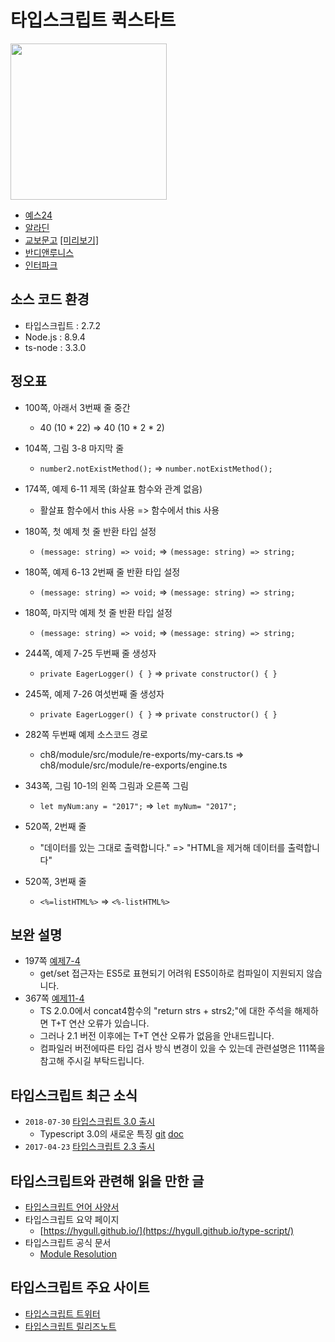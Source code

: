 # 타입스크립트 퀵스타트

<img src="https://github.com/happygrammer/typescript/blob/master/cover.jpg" width="250px">

* [예스24](http://www.yes24.com/24/goods/59719961?scode=029)
* [알라딘](http://www.aladin.co.kr/shop/wproduct.aspx?ItemId=141259576)
* [교보문고](http://www.kyobobook.co.kr/product/detailViewKor.laf?ejkGb=KOR&mallGb=KOR&barcode=9791186710302&orderClick=LAG&Kc=) [[미리보기]](http://preview.kyobobook.co.kr/preview.jsp?siteGb=INK&ejkGb=KOR&barcode=9791186710302&loginYn=N&orderClick=JAW)
* [반디앤루니스](http://www.bandinlunis.com/front/product/detailProduct.do?prodId=4167786)
* [인터파크](http://shopping.interpark.com/product/productInfo.do?prdNo=5618034908&dispNo=008001082&pis1=shop&pis2=product)

## 소스 코드 환경

- 타입스크립트 : 2.7.2
- Node.js : 8.9.4
- ts-node : 3.3.0

## 정오표

- 100쪽, 아래서 3번째 줄 중간
	- 40 (10 * 22) => 40 (10 * 2 * 2)
- 104쪽, 그림 3-8 마지막 줄
	- `number2.notExistMethod();` => `number.notExistMethod();`
- 174쪽, 예제 6-11 제목 (화살표 함수와 관계 없음)
	- 활살표 함수에서 this 사용 => 함수에서 this 사용
- 180쪽, 첫 예제 첫 줄 반환 타입 설정
	- `(message: string) => void;` => `(message: string) => string;`
- 180쪽, 예제 6-13 2번째 줄 반환 타입 설정
	- `(message: string) => void;` => `(message: string) => string;`
- 180쪽, 마지막 예제 첫 줄 반환 타입 설정
	- `(message: string) => void;` => `(message: string) => string;`
- 244쪽, 예제 7-25 두번째 줄 생성자
	- `private EagerLogger() { }` => `private constructor() { }`
- 245쪽, 예제 7-26 여섯번째 줄 생성자
	- `private EagerLogger() { }` => `private constructor() { }`
- 282쪽 두번째 예제 소스코드 경로
	- ch8/module/src/module/re-exports/my-cars.ts => ch8/module/src/module/re-exports/engine.ts
- 343쪽, 그림 10-1의 왼쪽 그림과 오른쪽 그림
	- `let myNum:any = "2017";` => `let myNum= "2017";`​
- 520쪽, 2번째 줄
	- "데이터를 있는 그대로 출력합니다." => "HTML을 제거해 데이터를 출력합니다"

- 520쪽, 3번째 줄
	- `<%=listHTML%>` => `<%-listHTML%>`
	
## 보완 설명

- 197쪽 [예제7-4](https://github.com/happygrammer/typescript/blob/master/ch7/class/src/class/modifier/super-this.ts)
	- get/set 접근자는 ES5로 표현되기 어려워 ES5이하로 컴파일이 지원되지 않습니다.
- 367쪽 [예제11-4](https://github.com/happygrammer/typescript/blob/master/ch11/generics/src/default/concat5.ts)
	- TS 2.0.0에서 concat4함수의 "return strs + strs2;"에 대한 주석을 해제하면 T+T 연산 오류가 있습니다.
	- 그러나 2.1 버전 이후에는 T+T 연산 오류가 없음을 안내드립니다.
	- 컴파일러 버전에따른 타입 검사 방식 변경이 있을 수 있는데 관련설명은 111쪽을 참고해 주시길 부탁드립니다.

## 타입스크립트 최근 소식
- `2018-07-30` [타입스크립트 3.0 출시](https://blogs.msdn.microsoft.com/typescript/2018/07/30/announcing-typescript-3-0/)
	- Typescript 3.0의 새로운 특징 [git](https://github.com/Microsoft/TypeScript/wiki/What%27s-new-in-TypeScript) [doc](https://www.typescriptlang.org/docs/handbook/release-notes/typescript-3-0.html)
- `2017-04-23` [타입스크립트 2.3 출시](https://blogs.msdn.microsoft.com/typescript/2017/04/27/announcing-typescript-2-3/)

## 타입스크립트와 관련해 읽을 만한 글
- [타입스크립트 언어 사양서](https://github.com/Microsoft/TypeScript/blob/master/doc/spec.md)
- 타입스크립트 요약 페이지
	- [https://hygull.github.io/](https://hygull.github.io/type-script/)
- 타입스크립트 공식 문서
	- [Module Resolution](https://www.typescriptlang.org/docs/handbook/module-resolution.html)

## 타입스크립트 주요 사이트
- [타입스크립트 트위터](https://twitter.com/typescriptlang)
- [타입스크립트 릴리즈노트](https://github.com/Microsoft/TypeScript/releases)